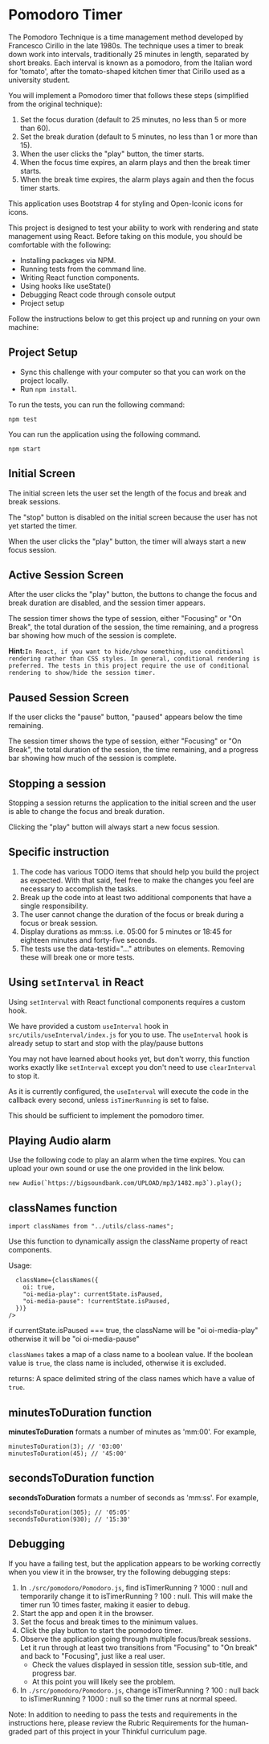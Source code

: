 # Pomodoro Timer

The Pomodoro Technique is a time management method developed by Francesco Cirillo in the late 1980s.
The technique uses a timer to break down work into intervals, traditionally 25 minutes in length, separated by short breaks. Each interval is known as a pomodoro, from the Italian word for 'tomato', after the tomato-shaped kitchen timer that Cirillo used as a university student.

You will implement a Pomodoro timer that follows these steps (simplified from the original technique):

1. Set the focus duration (default to 25 minutes, no less than 5 or more than 60).
1. Set the break duration (default to 5 minutes, no less than 1 or more than 15).
1. When the user clicks the "play" button, the timer starts.
1. When the focus time expires, an alarm plays and then the break timer starts.
1. When the break time expires, the alarm plays again and then the focus timer starts.

This application uses Bootstrap 4 for styling and Open-Iconic icons for icons.

This project is designed to test your ability to work with rendering and state management using React. Before taking on this module, you should be comfortable with the following:

- Installing packages via NPM.
- Running tests from the command line.
- Writing React function components.
- Using hooks like useState()
- Debugging React code through console output
- Project setup

Follow the instructions below to get this project up and running on your own machine:

## Project Setup

- Sync this challenge with your computer so that you can work on the project locally.
- Run `npm install`.

To run the tests, you can run the following command:

`npm test`

You can run the application using the following command.

`npm start`

## Initial Screen

The initial screen lets the user set the length of the focus and break and break sessions.

The "stop" button is disabled on the initial screen because the user has not yet started the timer.

When the user clicks the "play" button, the timer will always start a new focus session.

## Active Session Screen

After the user clicks the "play" button, the buttons to change the focus and break duration are disabled, and the session timer appears.

The session timer shows the type of session, either "Focusing" or "On Break", the total duration of the session, the time remaining, and a progress bar showing how much of the session is complete.

**Hint:**`In React, if you want to hide/show something, use conditional rendering rather than CSS styles. In general, conditional rendering is preferred. The tests in this project require the use of conditional rendering to show/hide the session timer.`

## Paused Session Screen

If the user clicks the "pause" button, "paused" appears below the time remaining.

The session timer shows the type of session, either "Focusing" or "On Break", the total duration of the session, the time remaining, and a progress bar showing how much of the session is complete.

## Stopping a session

Stopping a session returns the application to the initial screen and the user is able to change the focus and break duration.

Clicking the "play" button will always start a new focus session.

## Specific instruction

1. The code has various TODO items that should help you build the project as expected. With that said, feel free to make the changes you feel are necessary to accomplish the tasks.
1. Break up the code into at least two additional components that have a single responsibility.
1. The user cannot change the duration of the focus or break during a focus or break session.
1. Display durations as mm:ss. i.e. 05:00 for 5 minutes or 18:45 for eighteen minutes and forty-five seconds.
1. The tests use the data-testid="..." attributes on elements. Removing these will break one or more tests.

## Using `setInterval` in React

Using `setInterval` with React functional components requires a custom hook.

We have provided a custom `useInterval` hook in `src/utils/useInterval/index.js` for you to use. The `useInterval` hook is already setup to start and stop with the play/pause buttons

You may not have learned about hooks yet, but don't worry, this function works exactly like `setInterval` except you don't need to use `clearInterval` to stop it.

As it is currently configured, the `useInterval` will execute the code in the callback every second, unless `isTimerRunning` is set to false.

This should be sufficient to implement the pomodoro timer.

## Playing Audio alarm

Use the following code to play an alarm when the time expires. You can upload your own sound or use the one provided in the link below.

`` new Audio(`https://bigsoundbank.com/UPLOAD/mp3/1482.mp3`).play(); ``

## classNames function

`import classNames from "../utils/class-names";`

Use this function to dynamically assign the className property of react components.

Usage:

```<span
  className={classNames({
    oi: true,
    "oi-media-play": currentState.isPaused,
    "oi-media-pause": !currentState.isPaused,
  })}
/>
```

if currentState.isPaused === true, the className will be "oi oi-media-play" otherwise it will be "oi oi-media-pause"

`classNames` takes a map of a class name to a boolean value. If the boolean value is `true`, the class name is included, otherwise it is excluded.

returns: A space delimited string of the class names which have a value of `true`.

## minutesToDuration function

**minutesToDuration** formats a number of minutes as 'mm:00'. For example,

```import { minutesToDuration } from "../utils/duration";
minutesToDuration(3); // '03:00'
minutesToDuration(45); // '45:00'
```

## secondsToDuration function

**secondsToDuration** formats a number of seconds as 'mm:ss'. For example,

```import { secondsToDuration } from "../utils/duration";
secondsToDuration(305); // '05:05'
secondsToDuration(930); // '15:30'
```

## Debugging

If you have a failing test, but the application appears to be working correctly when you view it in the browser, try the following debugging steps:

1. In `./src/pomodoro/Pomodoro.js`, find isTimerRunning ? 1000 : null and temporarily change it to isTimerRunning ? 100 : null.
   This will make the timer run 10 times faster, making it easier to debug.
1. Start the app and open it in the browser.
1. Set the focus and break times to the minimum values.
1. Click the play button to start the pomodoro timer.
1. Observe the application going through multiple focus/break sessions. Let it run through at least two transitions from "Focusing" to "On break" and back to "Focusing", just like a real user.
   - Check the values displayed in session title, session sub-title, and progress bar.
   - At this point you will likely see the problem.
1. In `./src/pomodoro/Pomodoro.js`, change isTimerRunning ? 100 : null back to isTimerRunning ? 1000 : null so the timer runs at normal speed.

Note: In addition to needing to pass the tests and requirements in the instructions here, please review the Rubric Requirements for the human-graded part of this project in your Thinkful curriculum page.
